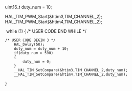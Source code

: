 
uint16_t duty_num = 10;

HAL_TIM_PWM_Start(&htim3,TIM_CHANNEL_2);
HAL_TIM_PWM_Start(&htim4,TIM_CHANNEL_2);

​
  while (1)
  {
    /* USER CODE END WHILE */

    /* USER CODE BEGIN 3 */
		HAL_Delay(50);
		duty_num = duty_num + 10;
		if(duty_num > 500)
		{
			duty_num = 0;
		}
		__HAL_TIM_SetCompare(&htim3,TIM_CHANNEL_2,duty_num);
        __HAL_TIM_SetCompare(&htim4,TIM_CHANNEL_2,duty_num);
  }

​